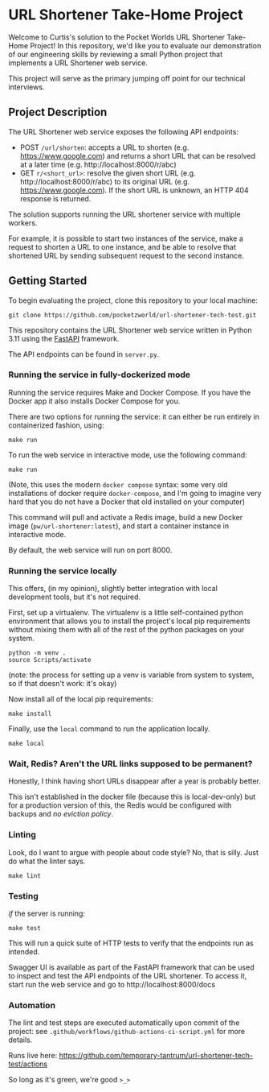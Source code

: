 # URL Shortener Take-Home Project
Welcome to Curtis's solution to the Pocket Worlds URL Shortener Take-Home Project!
In this repository, we'd like you to evaluate our demonstration of our
engineering skills by reviewing a small Python project that implements a URL Shortener web service.

This project will serve as the primary jumping off point for our technical interviews.

## Project Description
The URL Shortener web service exposes the following API endpoints:

* POST `/url/shorten`: accepts a URL to shorten (e.g. https://www.google.com) and returns a short URL that
  can be resolved at a later time (e.g. http://localhost:8000/r/abc)
* GET `r/<short_url>`: resolve the given short URL (e.g. http://localhost:8000/r/abc) to its original URL
  (e.g. https://www.google.com). If the short URL is unknown, an HTTP 404 response is returned.

The solution supports running the URL shortener service with multiple workers.

For example, it is possible to start two instances of the service, make a request to shorten a URL
to one instance, and be able to resolve that shortened URL by sending subsequent request to the second instance.

## Getting Started

To begin evaluating the project, clone this repository to your local machine:

```commandline
git clone https://github.com/pocketzworld/url-shortener-tech-test.git
```

This repository contains the URL Shortener web service written in Python 3.11
using the [FastAPI](https://fastapi.tiangolo.com/) framework.

The API endpoints can be found in `server.py`.

### Running the service in fully-dockerized mode

Running the service requires Make and Docker Compose. If you have the Docker app it also installs Docker Compose for you.

There are two options for running the service: it can either be run entirely in containerized fashion, using:

```commandline
make run
```

To run the web service in interactive mode, use the following command:
```commandline
make run
```

(Note, this uses the modern `docker compose` syntax: some very old installations of docker require `docker-compose`,
 and I'm going to imagine very hard that you do not have a Docker that old installed on your computer)

This command will pull and activate a Redis image, build a new Docker image (`pw/url-shortener:latest`),
and start a container instance in interactive mode.

By default, the web service will run on port 8000.

### Running the service locally

This offers, (in my opinion), slightly better integration with local development tools, but it's not required.

First, set up a virtualenv. The virtualenv is a little self-contained python environment that allows you to install
the project's local pip requirements without mixing them with all of the rest of the python packages on your system.

```commandline
python -m venv .
source Scripts/activate
```

(note: the process for setting up a venv is variable from system to system, so if that doesn't work: it's okay)

Now install all of the local pip requirements:

```commandline
make install
```

Finally, use the `local` command to run the application locally.
```commandline
make local
```

### Wait, Redis? Aren't the URL links supposed to be permanent?
Honestly, I think having short URLs disappear after a year is probably better.

This isn't established in the docker file (because this is local-dev-only) but for a production version
of this, the Redis would be configured with backups and _no eviction policy_.

### Linting
Look, do I want to argue with people about code style? No, that is silly. Just do what the linter says.

```commandline
make lint
```

### Testing

_if_ the server is running:
```commandline
make test
```

This will run a quick suite of HTTP tests to verify that the endpoints run as intended.

Swagger UI is available as part of the FastAPI framework that can be used to inspect and test
the API endpoints of the URL shortener. To access it, start run the web service and go to http://localhost:8000/docs

### Automation

The lint and test steps are executed automatically upon commit of the project: see `.github/workflows/github-actions-ci-script.yml`
for more details.

Runs live here: https://github.com/temporary-tantrum/url-shortener-tech-test/actions

So long as it's green, we're good `>_>`